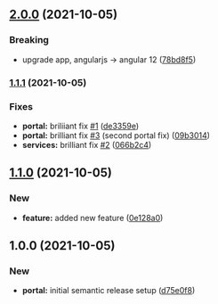 ## [2.0.0](https://github.com/yorgos-parasyris/versioning-demo/compare/v1.1.1...v2.0.0) (2021-10-05)


### Breaking

* upgrade app, angularjs -> angular 12 ([78bd8f5](https://github.com/yorgos-parasyris/versioning-demo/commit/78bd8f5973c109f90f018f04933bf2713e99f90e))

### [1.1.1](https://github.com/yorgos-parasyris/versioning-demo/compare/v1.1.0...v1.1.1) (2021-10-05)


### Fixes

* **portal:** briliiant fix [#1](https://github.com/yorgos-parasyris/versioning-demo/issues/1) ([de3359e](https://github.com/yorgos-parasyris/versioning-demo/commit/de3359efeaca2ddc55e13019082e22fbf56f088c))
* **portal:** brilliant fix [#3](https://github.com/yorgos-parasyris/versioning-demo/issues/3) (second portal fix) ([09b3014](https://github.com/yorgos-parasyris/versioning-demo/commit/09b301439817be5a9dd8784668dc1bd0f7f414fb))
* **services:** brilliant fix [#2](https://github.com/yorgos-parasyris/versioning-demo/issues/2) ([066b2c4](https://github.com/yorgos-parasyris/versioning-demo/commit/066b2c46f69202e22a844377f4a990b5ec79a29d))

## [1.1.0](https://github.com/yorgos-parasyris/versioning-demo/compare/v1.0.0...v1.1.0) (2021-10-05)


### New

* **feature:** added new feature ([0e128a0](https://github.com/yorgos-parasyris/versioning-demo/commit/0e128a09838ad4f87760da2c8832bb1d77f58442))

## 1.0.0 (2021-10-05)


### New

* **portal:** initial semantic release setup ([d75e0f8](https://github.com/yorgos-parasyris/versioning-demo/commit/d75e0f88575640d9ac0fc919167966fdae3fd8ff))
